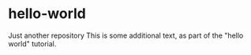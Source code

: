 # hello-world
Just another repository
This is some additional text, as part of the "hello world" tutorial.

